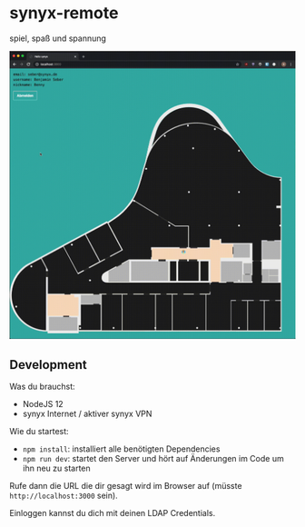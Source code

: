 # synyx-remote

spiel, spaß und spannung

![](./docs/screen.gif)

## Development

Was du brauchst:

- NodeJS 12
- synyx Internet / aktiver synyx VPN

Wie du startest:

- `npm install`: installiert alle benötigten Dependencies
- `npm run dev`: startet den Server und hört auf Änderungen im Code um ihn neu zu starten

Rufe dann die URL die dir gesagt wird im Browser auf (müsste `http://localhost:3000` sein).

Einloggen kannst du dich mit deinen LDAP Credentials.
